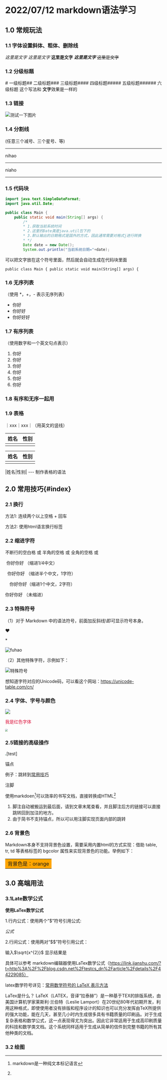 

# 2022/07/12 markdown语法学习

## 1.0 常规玩法

### 1.1 字体设置斜体、粗体、删除线

*这里是文字*
_这里是文字_
**这里是文字**
***这里是文字***
~~这里是文字~~

### 1.2 分级标题

\# 一级标题## 二级标题### 三级标题#### 四级标题##### 五级标题###### 六级标题  这个写法和 **文字**效果是一样的

### 1.3 链接

![测试一下图片](/Users/wjay/Documents/JavaSE/apic27858.jpeg)

### 1.4 分割线

 (任意三个减号、三个星号、等)

___

nihao 

***

niaho 

___

### 1.5 代码块

```java
import java.text.SimpleDateFormat;
import java.util.Date;

public class Main {
    public static void main(String[] args) {
        /*
        * 1.获取当前系统时间
        * 2.这里的Date类是java.util包下的
        * 3.默认输出的日期格式是国外的方式，因此通常需要对格式j进行转换
        * */
        Date date = new Date();
        System.out.println("当前系统日期="+date);
```

可以把文字放在这个符号里面，然后就会自动生成在代码块里面

`public class Main {
    public static void main(String[] args) {`

### 1.6 无序列表

（使用 *，+，- 表示无序列表）

* 你好
* 你好好
* 你好好好

### 1.7 有序列表

（使用数字和一个英文句点表示）

1. 你好
2.  你好
3.  你好
4.  你好
5.  你好
6. 你好

### 1.8 有序和无序一起用

### 1.9 表格

｜xxx｜xxx｜（用英文的竖线）

| 姓名 | 性别 |
| ---- | ---- |
|      |      |

| 姓名 | 性别 |
| ---- | ---- |
|      |      |

|姓名|性别|   --- 制作表格的语法

## 2.0 常用技巧{#index}

### 2.1 换行

方法1: 连续两个以上空格 + 回车

方法2: 使用html语言换行标签

### 2.2 缩进字符 

不断行的空白格 或 半角的空格 或 全角的空格 或

&nbsp;你好你好 （缩进1/4中文）

&ensp;你好你好 （缩进半个中文，1字符）

&emsp;你好你好（缩进1个中文，2字符）

你好你好 （未缩进）

### 2.3 特殊符号

（1）对于 Markdown 中的语法符号，前面加反斜线\即可显示符号本身。

&#10084;

\*

![fuhao](/Users/wjay/Documents/JavaSE/符号.png)

（2）其他特殊字符，示例如下：

![特殊符号](/Users/wjay/Documents/JavaSE/特殊符号.png)

想知道字符对应的Unicode码，可以看这个网站：https://unicode-table.com/cn/

### 2.4  字体、字号与颜色

![](/Users/wjay/Documents/JavaSE/字体、色号等.png)

<font color="DC143c">我是红色字体</font>

<img src="/Users/wjay/Documents/JavaSE/字体颜色二进制码.png" style="zoom:50%;" />

### 2.5链接的高级操作

<img src="/Users/wjay/Documents/JavaSE/apic27858.jpeg" style="zoom:25%;" />[test]



锚点

例子：跳转到[常用技巧](#index)

注脚

使用markdoen[^1]可以效率的书写文档，直接转换成HTML[^2]

[^1]:markdown是一种纯文本标记语言
[^2]:

1. 脚注自动被搬运到最后面，请到文章末尾查看，并且脚注后方的链接可以直接跳转回到加注的地方。
2. 由于简书不支持锚点，所以可以用注脚实现页面内部的跳转

### 2.6 背景色

Markdown本身不支持背景色设置，需要采用内置html的方式实现：借助 table, tr, td 等表格标签的 bgcolor 属性来实现背景色的功能。举例如下：

<table><tr><td bgcolor=orange>背景色是：orange</td></tr></table>

## 3.0 高端用法

### 3.1Late数学公式

**使用LaTex数学公式**

1.行内公式：使用两个”$”符号引用公式:

$公式$

2.行间公式：使用两对“$$”符号引用公式：



输入$\sqrt{x^{2}}$ 
显示结果是

具体可以参考 markdown编辑器使用LaTex数学公式（https://link.jianshu.com/?t=http%3A%2F%2Fblog.csdn.net%2Ftestcs_dn%2Farticle%2Fdetails%2F44229085）

latex数学符号详见：[常用数学符号的 LaTeX 表示方法](https://www.mohu.org/info/symbols/symbols.htm)

LaTex是什么？
LaTeX（LATEX，音译“拉泰赫”）是一种基于ΤΕΧ的排版系统，由美国计算机学家莱斯利·兰伯特（Leslie Lamport）在20世纪80年代初期开发，利用这种格式，即使使用者没有排版和程序设计的知识也可以充分发挥由TeX所提供的强大功能，能在几天，甚至几小时内生成很多具有书籍质量的印刷品。对于生成复杂表格和数学公式，这一点表现得尤为突出。因此它非常适用于生成高印刷质量的科技和数学类文档。这个系统同样适用于生成从简单的信件到完整书籍的所有其他种类的文档。

### 3.2 绘图





